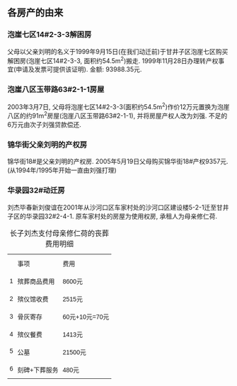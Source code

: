 ## 各房产的由来

### 泡崖七区14#2-3-3解困房

父母以父亲刘明的名义于1999年9月15日(在我们动迁前)于甘井子区泡崖七区购买解困房(泡崖七区14#2-3-3, 面积约54.5m<sup>2</sup>)搬走. 1999年11月28日办理转产权事宜(申请及发票可提供该证明). 金额: 93988.35元.

### 泡崖八区玉带路63#2-1-1房屋

2003年3月7日, 父母将泡崖七区14#2-3-3(面积约54.5m<sup>2</sup>)作价12万元置换为泡崖八区的约91m<sup>2</sup>房屋(泡崖八区玉带路63#2-1-1), 并将房屋产权人改为刘强. 不足的6万元由次子刘强贷款偿还.

### 锦华街父亲刘明的产权房

锦华街18#是父亲刘明的产权房. 2005年5月19日父母购买锦华街18#产权9357元.(从1994年/1995年开始一直由刘强打理)

### 华录园32#动迁房

刘杰毕春新刘俊谊在2001年从沙河口区车家村处的沙河口区建设楼5-2-1迁至甘井子区的华录园32#2-4-1. 原车家村处的房屋为使用权房, 承租人为母亲修仁荷.



<style type="text/css">
.tg  {border-collapse:collapse;border-spacing:0;}
.tg td{font-family:Arial, sans-serif;font-size:14px;padding:10px 5px;border-style:solid;border-width:0px;overflow:hidden;word-break:normal;}
.tg th{font-family:Arial, sans-serif;font-size:14px;font-weight:normal;padding:10px 5px;border-style:solid;border-width:0px;overflow:hidden;word-break:normal;}
.tg .tg-lboi{border-color:inherit;text-align:left;vertical-align:middle}
.tg .tg-0lax{text-align:left;vertical-align:top}
</style>
<table class="tg">
  <caption>长子刘杰支付母亲修仁荷的丧葬费用明细</caption>
  <tr>
    <th class="tg-lboi"></th>
    <th class="tg-lboi">事项</th>
    <th class="tg-lboi">费用</th>
  </tr>
  <tr>
    <td class="tg-lboi">1</td>
    <td class="tg-lboi">殡葬商品费用</td>
    <td class="tg-lboi">8600元</td>
  </tr>
  <tr>
    <td class="tg-lboi">2</td>
    <td class="tg-lboi">殡仪馆收费</td>
    <td class="tg-lboi">2515元</td>
  </tr>
  <tr>
    <td class="tg-lboi">3</td>
    <td class="tg-lboi">骨灰寄存</td>
    <td class="tg-lboi">60元+10元=70元</td>
  </tr>
  <tr>
    <td class="tg-lboi">4</td>
    <td class="tg-lboi">殡仪餐费</td>
    <td class="tg-lboi">1413元</td>
  </tr>
  <tr>
    <td class="tg-0lax">5</td>
    <td class="tg-0lax">公墓</td>
    <td class="tg-0lax">21500元</td>
  </tr>
  <tr>
    <td class="tg-0lax">6</td>
    <td class="tg-0lax">刻碑+下葬服务</td>
    <td class="tg-0lax">480元</td>
  </tr>
</table>